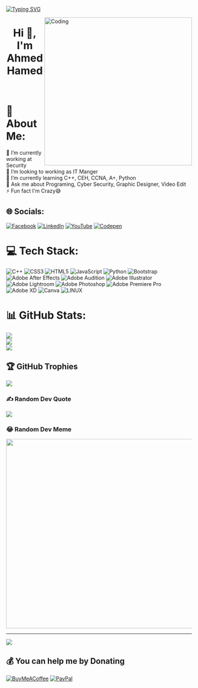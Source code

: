 [![Typing SVG](https://readme-typing-svg.demolab.com?font=Fira+Code&weight=600&size=30&pause=1000&color=BA5F17&center=true&vCenter=true&multiline=true&repeat=false&width=435&lines=Hi%F0%9F%91%8B%2C+I'm+Ahmed+Hamed%2C++Welcome+To+My+Profile)](https://git.io/typing-svg)

<img align="right" alt="Coding" width="400" src="https://i.ibb.co/72yyh77/8da45163336fc62161cd3ae7b302d925.gif">
<h1 align="center"> Hi 👋, I'm Ahmed Hamed</h1>
<br>

# 💫 About Me:
🔭 I’m currently working at Security<br>👯 I’m looking to working as IT Manger<br>🌱 I’m currently learning C++, CEH, CCNA, A+, Python<br>💬 Ask me about Programing, Cyber Security, Graphic Designer, Video Edit<br>⚡ Fun fact I'm Crazy😅


## 🌐 Socials:
[![Facebook](https://img.shields.io/badge/Facebook-%231877F2.svg?logo=Facebook&logoColor=white)](https://facebook.com/ahmedhamed.0010) [![LinkedIn](https://img.shields.io/badge/LinkedIn-%230077B5.svg?logo=linkedin&logoColor=white)](https://linkedin.com/in/ahmed-hamed665) [![YouTube](https://img.shields.io/badge/YouTube-%23FF0000.svg?logo=YouTube&logoColor=white)](https://youtube.com/@technohamed) [![Codepen](https://img.shields.io/badge/Codepen-000000?style=for-the-badge&logo=codepen&logoColor=white)](https://codepen.io/TechnoHamed) 

# 💻 Tech Stack:
![C++](https://img.shields.io/badge/c++-%2300599C.svg?style=for-the-badge&logo=c%2B%2B&logoColor=white) ![CSS3](https://img.shields.io/badge/css3-%231572B6.svg?style=for-the-badge&logo=css3&logoColor=white) ![HTML5](https://img.shields.io/badge/html5-%23E34F26.svg?style=for-the-badge&logo=html5&logoColor=white) ![JavaScript](https://img.shields.io/badge/javascript-%23323330.svg?style=for-the-badge&logo=javascript&logoColor=%23F7DF1E) ![Python](https://img.shields.io/badge/python-3670A0?style=for-the-badge&logo=python&logoColor=ffdd54) ![Bootstrap](https://img.shields.io/badge/bootstrap-%23563D7C.svg?style=for-the-badge&logo=bootstrap&logoColor=white) ![Adobe After Effects](https://img.shields.io/badge/Adobe%20After%20Effects-9999FF.svg?style=for-the-badge&logo=Adobe%20After%20Effects&logoColor=white) ![Adobe Audition](https://img.shields.io/badge/Adobe%20Audition-9999FF.svg?style=for-the-badge&logo=Adobe%20Audition&logoColor=white) ![Adobe Illustrator](https://img.shields.io/badge/adobeillustrator-%23FF9A00.svg?style=for-the-badge&logo=adobeillustrator&logoColor=white) ![Adobe Lightroom](https://img.shields.io/badge/Adobe%20Lightroom-31A8FF.svg?style=for-the-badge&logo=Adobe%20Lightroom&logoColor=white) ![Adobe Photoshop](https://img.shields.io/badge/adobephotoshop-%2331A8FF.svg?style=for-the-badge&logo=adobephotoshop&logoColor=white) ![Adobe Premiere Pro](https://img.shields.io/badge/Adobe%20Premiere%20Pro-9999FF.svg?style=for-the-badge&logo=Adobe%20Premiere%20Pro&logoColor=white) ![Adobe XD](https://img.shields.io/badge/Adobe%20XD-470137?style=for-the-badge&logo=Adobe%20XD&logoColor=#FF61F6) ![Canva](https://img.shields.io/badge/Canva-%2300C4CC.svg?style=for-the-badge&logo=Canva&logoColor=white) ![LINUX](https://img.shields.io/badge/Linux-FCC624?style=for-the-badge&logo=linux&logoColor=black)
# 📊 GitHub Stats:
![](https://github-readme-stats.vercel.app/api?username=TechnoHamed&theme=darcula&hide_border=false&include_all_commits=true&count_private=true)<br/>
![](https://github-readme-streak-stats.herokuapp.com/?user=TechnoHamed&theme=darcula&hide_border=false)<br/>
![](https://github-readme-stats.vercel.app/api/top-langs/?username=TechnoHamed&theme=darcula&hide_border=false&include_all_commits=true&count_private=true&layout=compact)

## 🏆 GitHub Trophies
![](https://github-profile-trophy.vercel.app/?username=TechnoHamed&theme=gruvbox&no-frame=false&no-bg=true&margin-w=4)

### ✍️ Random Dev Quote
![](https://quotes-github-readme.vercel.app/api?type=horizontal&theme=gruvbox)

### 😂 Random Dev Meme
<img src="https://rm.up.railway.app/" width="512px"/>

---
[![](https://visitcount.itsvg.in/api?id=TechnoHamed&icon=0&color=2)](https://visitcount.itsvg.in)

  ## 💰 You can help me by Donating
  [![BuyMeACoffee](https://img.shields.io/badge/Buy%20Me%20a%20Coffee-ffdd00?style=for-the-badge&logo=buy-me-a-coffee&logoColor=black)](https://buymeacoffee.com/ahmedhamed.0010) [![PayPal](https://img.shields.io/badge/PayPal-00457C?style=for-the-badge&logo=paypal&logoColor=white)](https://paypal.me/ahmedhamedmohamed) 

  
<!-- Proudly created with GPRM ( https://gprm.itsvg.in ) -->
